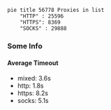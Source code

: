 
```mermaid
pie title 56778 Proxies in list
    "HTTP" : 25596
    "HTTPS": 8369
    "SOCKS" : 29888
```

### Some Info
#### Average Timeout

- mixed: 3.6s
- http: 1.8s
- https: 8.2s
- socks: 5.1s